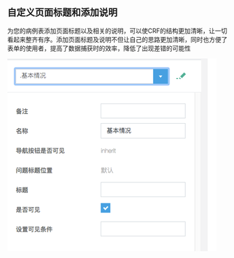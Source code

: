 ## 自定义页面标题和添加说明

为您的病例表添加页面标题以及相关的说明，可以使CRF的结构更加清晰，让一切看起来整齐有序。添加页面标题及说明不但让自己的思路更加清晰，同时也方便了表单的使用者，提高了数据捕获时的效率，降低了出现差错的可能性

![](assets/page-setting.png)
